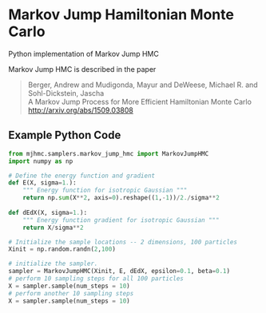 # Markov Jump Hamiltonian Monte Carlo
Python implementation of Markov Jump HMC

Markov Jump HMC is described in the paper

> Berger, Andrew and Mudigonda, Mayur and DeWeese, Michael R. and Sohl-Dickstein, Jascha<br>
> A Markov Jump Process for More Efficient Hamiltonian Monte Carlo <br>
> http://arxiv.org/abs/1509.03808

## Example Python Code

```python
from mjhmc.samplers.markov_jump_hmc import MarkovJumpHMC
import numpy as np

# Define the energy function and gradient
def E(X, sigma=1.):
    """ Energy function for isotropic Gaussian """
    return np.sum(X**2, axis=0).reshape((1,-1))/2./sigma**2
    
def dEdX(X, sigma=1.):
    """ Energy function gradient for isotropic Gaussian """
    return X/sigma**2

# Initialize the sample locations -- 2 dimensions, 100 particles
Xinit = np.random.randn(2,100)

# initialize the sampler.
sampler = MarkovJumpHMC(Xinit, E, dEdX, epsilon=0.1, beta=0.1)
# perform 10 sampling steps for all 100 particles
X = sampler.sample(num_steps = 10)
# perform another 10 sampling steps
X = sampler.sample(num_steps = 10)
```
